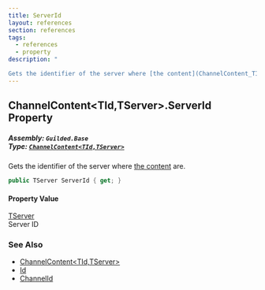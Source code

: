 ```yaml
---
title: ServerId
layout: references
section: references
tags:
  - references
  - property
description: "

Gets the identifier of the server where [the content](ChannelContent_TId,TServer_ 'Guilded.Base.Content.ChannelContent<TId,TServer>') are."
---
```


## ChannelContent<TId,TServer>.ServerId Property
##### **Assembly:** `Guilded.Base`<br/>**Type:** [`ChannelContent<TId,TServer>`](ChannelContent_TId,TServer_ 'Guilded.Base.Content.ChannelContent<TId,TServer>')

Gets the identifier of the server where [the content](ChannelContent_TId,TServer_ 'Guilded.Base.Content.ChannelContent<TId,TServer>') are.

```csharp
public TServer ServerId { get; }
```

#### Property Value
[TServer](ChannelContent_TId,TServer_#Guilded.Base.Content.ChannelContent_TId,TServer_.TServer 'Guilded.Base.Content.ChannelContent<TId,TServer>.TServer')  
Server ID

### See Also
- [ChannelContent&lt;TId,TServer&gt;](ChannelContent_TId,TServer_ 'Guilded.Base.Content.ChannelContent<TId,TServer>')
- [Id](ChannelContent_TId,TServer_.Id 'Guilded.Base.Content.ChannelContent<TId,TServer>.Id')
- [ChannelId](ChannelContent_TId,TServer_.ChannelId 'Guilded.Base.Content.ChannelContent<TId,TServer>.ChannelId')